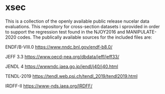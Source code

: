 # xsec
This is a collection of the openly available public release nucelar data evaluations. This repository for cross-section datasets i sprovided in order to support the regression test found in the NJOY2016 and MANIPULATE-2020 codes.
The publically available sources for the included files are:

ENDF/B-VIII.0	https://www.nndc.bnl.gov/endf-b8.0/

JEFF 3.3	https://www.oecd-nea.org/dbdata/jeff/jeff33/

JENDL 4		https://wwwndc.jaea.go.jp/jendl/j40/j40.html

TENDL-2019	https://tendl.web.psi.ch/tendl_2019/tendl2019.html

IRDFF-II 	https://www-nds.iaea.org/IRDFF/

